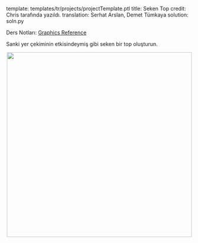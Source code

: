 template: templates/tr/projects/projectTemplate.ptl
title: Seken Top
credit: Chris tarafında yazıldı.
translation: Serhat Arslan, Demet Tümkaya
solution: soln.py

Ders Notları: [Graphics Reference]({{pathToRoot}}tr/resources/graphics.html)<br/>

Sanki yer çekiminin etkisindeymiş gibi seken bir top oluşturun.


<center>
<img style="width:500px" src="{{pathToRoot}}img/projects/gravityBall/demo.png">	
</center>
